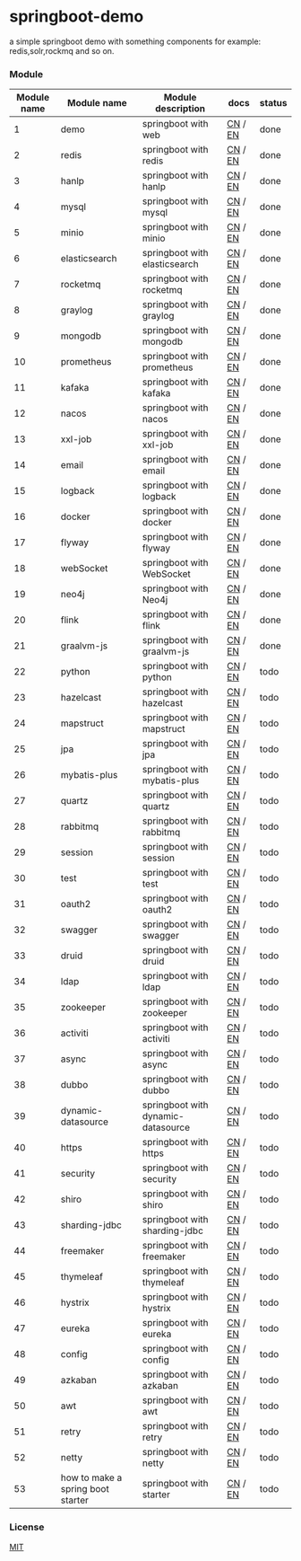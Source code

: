 # springboot-demo

a simple springboot demo with something components for example: redis,solr,rockmq and so on.


###  Module 

| Module name | Module name                       | Module description            | docs                                                                                                                                                    | status |
|-------------|-----------------------------------|-------------------------------|---------------------------------------------------------------------------------------------------------------------------------------------------------|--------|
| 1           | demo                              | springboot with web           | [CN](http://www.liuhaihua.cn/archives/710149.html) / [EN](https://jxausea.medium.com/%E4%B8%80-create-springboot-module-8ed28523a961)                   | done   |
| 2           | redis                             | springboot with redis         | [CN](http://www.liuhaihua.cn/archives/710158.html) / [EN](https://jxausea.medium.com/springboot-integrated-redis-entry-demo-ea8084843856)               | done   |
| 3           | hanlp                             | springboot with hanlp         | [CN](http://www.liuhaihua.cn/archives/710210.html) / [EN](https://jxausea.medium.com/springboot-integrated-hanlp-quick-start-demo-d90e0256e2da)         | done   |
| 4           | mysql                             | springboot with mysql         | [CN](http://www.liuhaihua.cn/archives/710165.html) / [EN](https://jxausea.medium.com/springboot-integrated-mysql-entry-demo-0a94a78bdb60)               | done   |
| 5           | minio                             | springboot with minio         | [CN](http://www.liuhaihua.cn/archives/710171.html) / [EN](https://jxausea.medium.com/springboot-integrated-minio-quick-start-tutorial-8ef1afe3f9e5)     | done   |
| 6           | elasticsearch                     | springboot with elasticsearch | [CN](http://www.liuhaihua.cn/archives/710195.html) / [EN](https://jxausea.medium.com/springboot-integrated-elasticsearch-quick-start-demo-cdc17e5380eb) | done   |
| 7           | rocketmq                          | springboot with rocketmq      | [CN](http://www.liuhaihua.cn/archives/710205.html) / [EN](https://jxausea.medium.com/springboot-integrated-rocketmq-q-quick-start-demo-96aeff8738e7)    | done   |
| 8           | graylog                           | springboot with graylog       | [CN](http://www.liuhaihua.cn/archives/710178.html) / [EN](https://jxausea.medium.com/springboot-integrated-graylog-quick-start-demo-b10b0be04a93)       | done   |
| 9           | mongodb                           | springboot with mongodb       | [CN](http://www.liuhaihua.cn/archives/710188.html) / [EN](https://jxausea.medium.com/springboot-integrated-mongodb-quick-start-demo-78c54e55cc88)       | done   |
| 10          | prometheus                        | springboot with prometheus    | [CN](http://www.liuhaihua.cn/archives/710215.html) / [EN](https://jxausea.medium.com/springboot-integrated-prometheus-quick-start-demo-cdfefd789b48)       | done   |
| 11          | kafaka                            | springboot with kafaka        | [CN](http://www.liuhaihua.cn/archives/710233.html) / [EN](https://jxausea.medium.com/springboot-integrated-kafka-quick-start-demo-c5f217b93336)          | done   |
| 12          | nacos                             | springboot with nacos         | [CN](http://www.liuhaihua.cn/archives/710246.html) / [EN](https://medium.com/@jxausea/springboot-intergrated-nacos-quick-start-demo-acca4f5cf749)    | done   |
| 13          | xxl-job                           | springboot with xxl-job       | [CN](http://www.liuhaihua.cn/archives/710250.html) / [EN](https://jxausea.medium.com/springboot-integrated-xxl-job-quick-start-demo-36d28da2f6fe)                | done   |
| 14          | email                             | springboot with email         | [CN](http://www.liuhaihua.cn/archives/710258.html) / [EN](https://jxausea.medium.com/springboot-integrated-mail-quick-start-demo-f3001c4c52f3)              | done   |
| 15          | logback                           | springboot with logback       | [CN](http://www.liuhaihua.cn/archives/710275.html) / [EN](https://jxausea.medium.com/springboot-integrates-logback-to-print-color-logs-0062baeaae43)                   | done   |
| 16          | docker                            | springboot with docker        | [CN](http://www.liuhaihua.cn/archives/710227.html) / [EN](https://jxausea.medium.com/springboot-integrated-docker-quick-start-demo-3638a847bf8e)     | done   |
| 17          | flyway                            | springboot with flyway        | [CN](http://www.liuhaihua.cn/archives/710280.html) / [EN](https://jxausea.medium.com/spring-boot-integrated-flyway-quick-start-demo-177e49e5d1ab)        | done   |
| 18          | webSocket                         | springboot with WebSocket     | [CN](http://www.liuhaihua.cn/archives/710240.html) / [EN](https://jxausea.medium.com/springboot-integrated-websocket-quick-start-demo-45c889c42ec3)        | done   |
| 19          | neo4j                             | springboot with Neo4j         |  [CN](http://www.liuhaihua.cn/archives/710286.html) / [EN](https://jxausea.medium.com/spring-boot-integrates-neo4j-to-implement-a-simple-knowledge-graph-fca16db05ead)       | done   |
| 20          | flink                             | springboot with flink         |  [CN](http://www.liuhaihua.cn/archives/710270.html) / [EN](https://jxausea.medium.com/springboot-integrated-flink-quick-start-demo-1f9287770f26)             | done   |
| 21          | graalvm-js                        | springboot with graalvm-js         |  [CN](http://www.liuhaihua.cn/archives/710296.html) / [EN](https://jxausea.medium.com/spring-boot-integrated-graalvm-js-engine-quick-start-demo-5ee370b9b604)      | done   |
| 22          | python                            | springboot with python         |  [CN](###) / [EN](###)     | todo   |
| 23          | hazelcast                         | springboot with hazelcast        |  [CN](###) / [EN](###)     | todo   |
| 24          | mapstruct                         | springboot with mapstruct        |  [CN](###) / [EN](###)   | todo   |
| 25          | jpa                               | springboot with jpa         |  [CN](###) / [EN](###)            | todo   |
| 26          | mybatis-plus                      | springboot with mybatis-plus        |  [CN](###) / [EN](###)    | todo   |
| 27          | quartz                            | springboot with quartz         |  [CN](###) / [EN](###)      | todo   |
| 28          | rabbitmq                          | springboot with rabbitmq         |  [CN](###) / [EN](###)     | todo   |
| 29          | session                           | springboot with session         |  [CN](###) / [EN](###)    | todo   |
| 30          | test                              | springboot with test         |  [CN](###) / [EN](###)          | todo   |
| 31          | oauth2                            | springboot with oauth2         |  [CN](###) / [EN](###)          | todo   |
| 32          | swagger                           | springboot with swagger         |  [CN](###) / [EN](###)          | todo   |
| 33          | druid                             | springboot with druid         |  [CN](###) / [EN](###)          | todo   |
| 34          | ldap                              | springboot with ldap         |  [CN](###) / [EN](###)          | todo   |
| 35          | zookeeper                         | springboot with zookeeper        |  [CN](###) / [EN](###)          | todo   |
| 36          | activiti                          | springboot with activiti         |  [CN](###) / [EN](###)          | todo   |
| 37          | async                             | springboot with async         |  [CN](###) / [EN](###)          | todo   |
| 38          | dubbo                             | springboot with dubbo         |  [CN](###) / [EN](###)          | todo   |
| 39          | dynamic-datasource                | springboot with dynamic-datasource        |  [CN](###) / [EN](###)          | todo   |
| 40          | https                             | springboot with https         |  [CN](###) / [EN](###)          | todo   |
| 41          | security                          | springboot with security         |  [CN](###) / [EN](###)          | todo   |
| 42          | shiro                             | springboot with shiro        |  [CN](###) / [EN](###)          | todo   |
| 43          | sharding-jdbc                     | springboot with sharding-jdbc        |  [CN](###) / [EN](###)          | todo   |
| 44          | freemaker                         | springboot with freemaker        |  [CN](###) / [EN](###)          | todo   |
| 45          | thymeleaf                         | springboot with thymeleaf        |  [CN](###) / [EN](###)          | todo   |
| 46          | hystrix                           | springboot with hystrix        |  [CN](###) / [EN](###)          | todo   |
| 47          | eureka                            | springboot with eureka        |  [CN](###) / [EN](###)          | todo   |
| 48          | config                            | springboot with config        |  [CN](###) / [EN](###)          | todo   |
| 49          | azkaban                           | springboot with azkaban        |  [CN](###) / [EN](###)          | todo   |
| 50          | awt                               | springboot with awt        |  [CN](###) / [EN](###)          | todo   |
| 51          | retry                             | springboot with retry        |  [CN](###) / [EN](###)          | todo   |
| 52          | netty                             | springboot with netty        |  [CN](###) / [EN](###)          | todo   |
| 53          | how to make a spring boot starter | springboot with starter        |  [CN](###) / [EN](###)          | todo   |


### License

[MIT](http://opensource.org/licenses/MIT)
